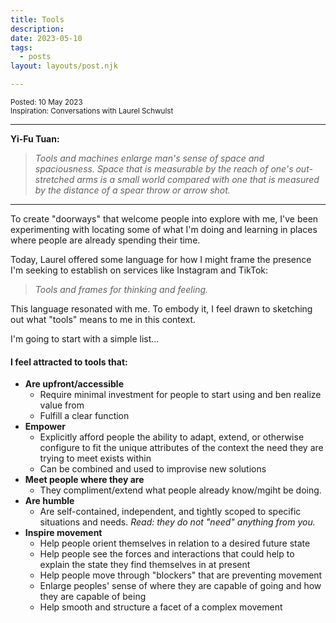 ```yaml
---
title: Tools
description:
date: 2023-05-10
tags:
  - posts
layout: layouts/post.njk

---
```

<small>Posted: 10 May 2023 </small><br>
<small>Inspiration: Conversations with Laurel Schwulst</small>

---

**Yi-Fu Tuan:**
> _Tools and machines enlarge man's sense of space and spaciousness. Space that is measurable by the reach of one's out-stretched arms is a small world compared with one that is measured by the distance of a spear throw or arrow shot._

---

To create "doorways" that welcome people into explore with me, I've been experimenting with locating some of what I'm doing and learning in places where people are already spending their time.

Today, Laurel offered some language for how I might frame the presence I'm seeking to establish on services like Instagram and TikTok:

> _Tools and frames for thinking and feeling._

This language resonated with me. To embody it, I feel drawn to sketching out what "tools" means to me in this context. 

I'm going to start with a simple list...

#### I feel attracted to tools that:
* **Are upfront/accessible**
  * Require minimal investment for people to start using and ben realize value from
  * Fulfill a clear function
* **Empower**
  * Explicitly afford people the ability to adapt, extend, or otherwise configure to fit the unique attributes of the context the need they are trying to meet exists within 
  * Can be combined and used to improvise new solutions
* **Meet people where they are** 
  * They compliment/extend what people already know/mgiht be doing.
* **Are humble**
  * Are self-contained, independent, and tightly scoped to specific situations and needs. _Read: they do not "need" anything from you._
* **Inspire movement** 
  * Help people orient themselves in relation to a desired future state
  * Help people see the forces and interactions that could help to explain the state they find themselves in at present
  * Help people move through "blockers" that are preventing movement
  * Enlarge peoples' sense of where they are capable of going and how they are capable of being
  * Help smooth and structure a facet of a complex movement 






